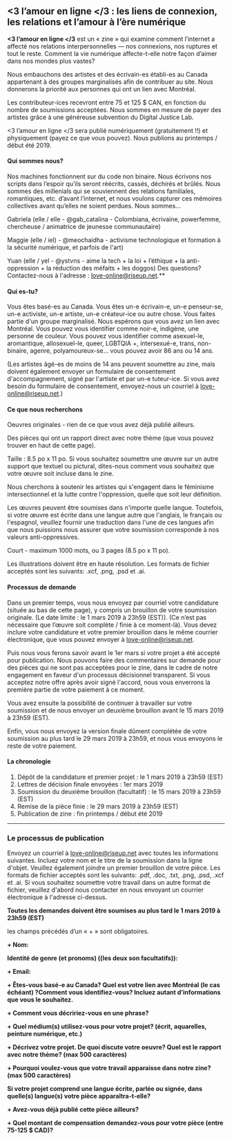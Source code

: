 ## <3 l’amour en ligne </3 : les liens de connexion, les relations et l’amour à l’ère numérique

**<3 l’amour en ligne </3** est un « zine » qui examine comment l’internet a affecté nos relations interpersonnelles — nos connexions, nos ruptures et tout le reste. Comment la vie numérique affecte-t-elle notre façon d’aimer dans nos mondes plus vastes?

Nous embauchons des artistes et des écrivain-es établi-es au Canada appartenant à des groupes marginalisés afin de contribuer au site. Nous donnerons la priorité aux personnes qui ont un lien avec Montréal.

Les contributeur-ices recevront entre 75 et 125 $ CAN, en fonction du nombre de soumissions acceptées. Nous sommes en mesure de payer des artistes grâce à une généreuse subvention du Digital Justice Lab.

<3 l’amour en ligne </3 sera publié numériquement (gratuitement !!) et physiquement (payez ce que vous pouvez). Nous publions au printemps / début été 2019.


#### Qui sommes nous?

Nos machines fonctionnent sur du code non binaire. Nous écrivons nos scripts dans l’espoir qu’ils seront réécrits, cassés, déchirés et brûlés. Nous sommes des millenials qui se souviennent des relations familiales, romantiques, etc. d’avant l’internet, et nous voulons capturer ces mémoires collectives avant qu’elles ne soient perdues. Nous sommes…

Gabriela (elle / elle - @gab_catalina - Colombiana, écrivaine, powerfemme, chercheuse / animatrice de jeunesse communautaire)

Maggie (elle / iel) - @meochaidha - activisme technologique et formation à la sécurité numérique, et parfois de l'art)

Yuan (elle / yel - @ystvns - aime la tech + la loi + l’éthique + la anti-oppression + la réduction des méfaits + les doggos)
Des questions? Contactez-nous à l'adresse : love-online@riseup.net.**


#### Qui es-tu?

Vous êtes basé-es au Canada. Vous êtes un-e écrivain-e, un-e penseur-se, un-e activiste, un-e artiste, un-e créateur-ice ou autre chose. Vous faites partie d'un groupe marginalisé. Nous espérons que vous avez un lien avec Montréal. Vous pouvez vous identifier comme noir-e, indigène, une personne de couleur. Vous pouvez vous identifier comme asexuel-le, aromantique, allosexuel-le, queer, LGBTQIA +, intersexué-e, trans, non-binaire, agenre, polyamoureux-se… vous pouvez avoir 86 ans ou 14 ans.

(Les artistes âgé-es de moins de 14 ans peuvent soumettre au zine, mais doivent également envoyer un formulaire de consentement d'accompagnement, signé par l'artiste et par un-e tuteur-ice. Si vous avez besoin du formulaire de consentement, envoyez-nous un courriel à love-online@riseup.net.)

#### Ce que nous recherchons

Oeuvres originales - rien de ce que vous avez déjà publié ailleurs.

Des pièces qui ont un rapport direct avec notre thème (que vous pouvez trouver en haut de cette page).

Taille : 8.5 po x 11 po. Si vous souhaitez soumettre une œuvre sur un autre support que textuel ou pictural, dites-nous comment vous souhaitez que votre œuvre soit incluse dans le zine.

Nous cherchons à soutenir les artistes qui s'engagent dans le féminisme intersectionnel et la lutte contre l'oppression, quelle que soit leur définition.

Les œuvres peuvent être soumises dans n'importe quelle langue. Toutefois, si votre œuvre est écrite dans une langue autre que l'anglais, le français ou l'espagnol, veuillez fournir une traduction dans l'une de ces langues afin que nous puissions nous assurer que votre soumission corresponde à nos valeurs anti-oppressives.

Court - maximum 1000 mots, ou 3 pages (8.5 po x 11 po).

Les illustrations doivent être en haute résolution. Les formats de fichier acceptés sont les suivants: .xcf, .png, .psd et .ai.


#### Processus de demande

Dans un premier temps, vous nous envoyez par courriel votre candidature (située au bas de cette page), y compris un brouillon de votre soumission originale. (Le date limite : le 1 mars 2019 à 23h59 (EST)). (Ce n’est pas nécessaire que l’œuvre soit complète / finie à ce moment-là). Vous devez inclure votre candidature et votre premier brouillon dans le même courrier électronique, que vous pouvez envoyer à love-online@riseup.net.

Puis nous vous ferons savoir avant le 1er mars si votre projet a été accepté pour publication. Nous pouvons faire des commentaires sur demande pour des pièces qui ne sont pas acceptées pour le zine, dans le cadre de notre engagement en faveur d'un processus décisionnel transparent. Si vous acceptez notre offre après avoir signé l'accord, nous vous enverrons la première partie de votre paiement à ce moment.

Vous avez ensuite la possibilité de continuer à travailler sur votre soumission et de nous envoyer un deuxième brouillon avant le 15 mars 2019 à 23h59 (EST).

Enfin, vous nous envoyez la version finale dûment complétée de votre soumission au plus tard le 29 mars 2019 à 23h59, et nous vous envoyons le reste de votre paiement.

#### La chronologie

1. Dépôt de la candidature et premier projet : le 1 mars 2019 à 23h59 (EST)
2. Lettres de décision finale envoyées : 1er mars 2019
3. Soumission du deuxième brouillon (facultatif) : le 15 mars 2019 à 23h59 (EST)
4. Remise de la pièce finie : le 29 mars 2019 à 23h59 (EST)
5. Publication de zine : fin printemps / début été 2019


---------------

### Le processus de publication

Envoyez un courriel à love-online@riseup.net avec toutes les informations suivantes. Incluez votre nom et le titre de la soumission dans la ligne d'objet. Veuillez également joindre un premier brouillon de votre pièce. Les formats de fichier acceptés sont les suivants: .pdf, .doc, .txt, .png, .psd, .xcf et .ai. Si vous souhaitez soumettre votre travail dans un autre format de fichier, veuillez d'abord nous contacter en nous envoyant un courrier électronique à l'adresse ci-dessus.

**Toutes les demandes doivent être soumises au plus tard le 1 mars 2019 à 23h59 (EST)**  

les champs précédés d’un « + » sont obligatoires.

**+ Nom:**

**Identité de genre (et pronoms) ((les deux son facultatifs)):**

**+ Email:**

**+ Êtes-vous basé-e au Canada? Quel est votre lien avec Montréal (le cas échéant) ?Comment vous identifiez-vous? Incluez autant d’informations que vous le souhaitez.**

**+ Comment vous décririez-vous en une phrase?**

**+ Quel médium(s) utilisez-vous pour votre projet? (écrit, aquarelles, peinture numérique, etc.)**

**+ Décrivez votre projet. De quoi discute votre oeuvre? Quel est le rapport avec notre thème? (max 500 caractères)**

**+ Pourquoi voulez-vous que votre travail apparaisse dans notre zine? (max 500 caractères)**

**Si votre projet comprend une langue écrite, parlée ou signée, dans quelle(s) langue(s) votre pièce apparaîtra-t-elle?**

**+ Avez-vous déjà publié cette pièce ailleurs?**

**+ Quel montant de compensation demandez-vous pour votre pièce (entre 75-125 $ CAD)?**

